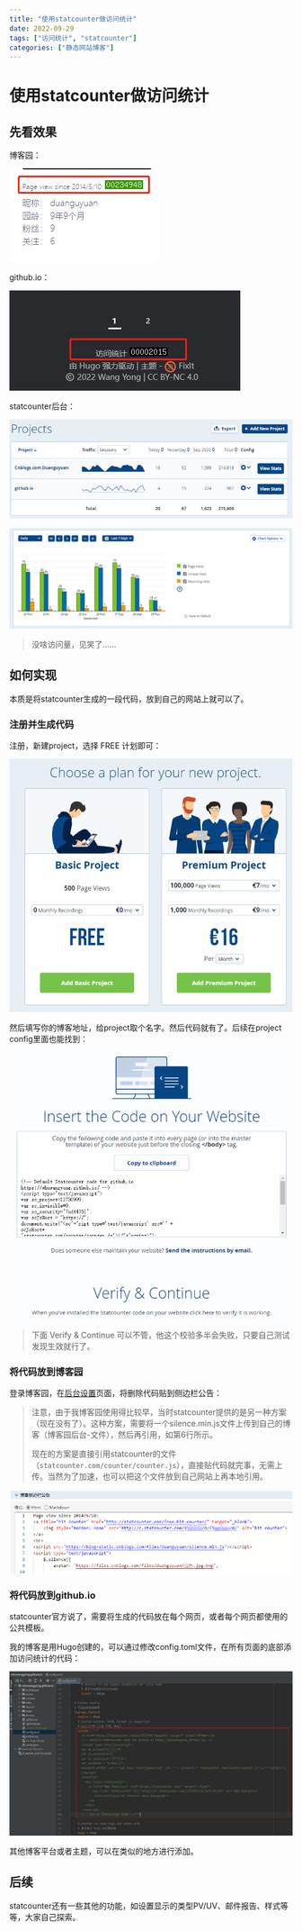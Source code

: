 ```yaml
---
title: "使用statcounter做访问统计"
date: 2022-09-29
tags: ["访问统计", "statcounter"]
categories: ["静态网站博客"]
---
```


# 使用statcounter做访问统计

## 先看效果

博客园：

![image](assets/image-20220929111820-h4cjetp.png)​

github.io：

![image](assets/image-20220929111748-a7iq4kl.png)​

statcounter后台：

![image](assets/image-20220929111914-ycxpoxg.png)

![image](assets/image-20220929112814-jnde6bm.png)​

> 没啥访问量，见笑了……
>

## 如何实现

本质是将statcounter生成的一段代码，放到自己的网站上就可以了。

### 注册并生成代码

注册，新建project，选择 FREE 计划即可：

![image](assets/image-20220929112639-mngs2lc.png)

然后填写你的博客地址，给project取个名字。然后代码就有了。后续在project config里面也能找到：

![image](assets/image-20220929114006-cz60llq.png)​

> 下面 Verify & Continue 可以不管，他这个校验多半会失败，只要自己测试发现生效就行了。
>

### 将代码放到博客园

登录博客园，在[后台设置](https://i.cnblogs.com/settings)页面，将删除代码贴到侧边栏公告：

> 注意，由于我博客园使用得比较早，当时statcounter提供的是另一种方案（现在没有了）。这种方案，需要将一个silence.min.js文件上传到自己的博客（博客园后台-文件），然后再引用，如第6行所示。
>
> 现在的方案是直接引用statcounter的文件（`statcounter.com/counter/counter.js`），直接贴代码就完事，无需上传。当然为了加速，也可以把这个文件放到自己网站上再本地引用。
>

![image](assets/image-20220929115354-gvty92r.png)​

### 将代码放到github.io

statcounter官方说了，需要将生成的代码放在每个网页，或者每个网页都使用的公共模板。

我的博客是用Hugo创建的，可以通过修改config.toml文件，在所有页面的底部添加访问统计的代码：

![image](assets/image-20220929115209-9t9v9nz.png)​

其他博客平台或者主题，可以在类似的地方进行添加。

## 后续

statcounter还有一些其他的功能，如设置显示的类型PV/UV、邮件报告、样式等等，大家自己探索。<br />

‍
